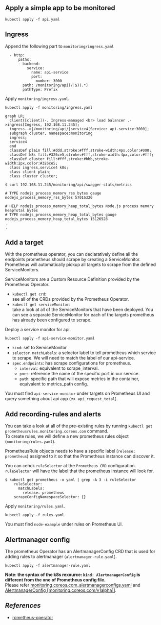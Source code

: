 ## Apply a simple app to be monitored

```
kubectl apply -f api.yaml
```

## Ingress

Append the following part to `monitoring/ingress.yaml`

```
  - http:
      paths:
      - backend:
          service:
            name: api-service
            port:
              number: 3000
        path: /monitoring/api(/|$)(.*)
        pathType: Prefix
```

Apply `monitoring/ingress.yaml`.

```
kubectl apply -f monitoring/ingress.yaml
```

```mermaid
graph LR;
  client([client])-. Ingress-managed <br> load balancer .->ingress[Ingress, 192.168.11.245];
  ingress-->|/monitoring/api/|service4[Service: api-service:3000];
  subgraph cluster, namespace:monitoring
  ingress;
  service4
  end
  classDef plain fill:#ddd,stroke:#fff,stroke-width:4px,color:#000;
  classDef k8s fill:#326ce5,stroke:#fff,stroke-width:4px,color:#fff;
  classDef cluster fill:#fff,stroke:#bbb,stroke-width:2px,color:#326ce5;
  class ingress,service4 k8s;
  class client plain;
  class cluster cluster;
```

```
$ curl 192.168.11.245/monitoring/api/swagger-stats/metrics

# TYPE nodejs_process_memory_rss_bytes gauge
nodejs_process_memory_rss_bytes 57016320

# HELP nodejs_process_memory_heap_total_bytes Node.js process memory heapTotal bytes
# TYPE nodejs_process_memory_heap_total_bytes gauge
nodejs_process_memory_heap_total_bytes 15126528
.
.
```

## Add a target 

With the prometheus operator, you can declaratively define all the endpoints prometheus should scrape by creating a ServiceMonitor. Prometheus will automatically pickup all targets to scrape from the defined ServiceMonitors.

ServiceMonitors are a Custom Resource Definition provided by the Prometheus Operator.

* `kubectl get crd`:  
  see all of the CRDs provided by the Prometheus Operator.
* `kubectl get serviceMonitor`:  
  take a look at all of the ServiceMonitors that have been deployed. You can see a separate ServiceMonitor for each of the targets prometheus has already been configured to scrape.

Deploy a service monitor for api.

```
kubectl apply -f api-service-monitor.yaml
```

* `kind`: set to ServiceMonitor
* `selector.matchLabels`: a selector label to tell prometheus which service to scrape. We will need to match the label of our api-service.
* `spec.endpoints`: has scrape configurations for prometheus.
  * `interval`: equivalent to scrape_interval.
  * `port`: reference the name of the specific port in our service.
  * `path`: specific path that will expose metrics in the container, equivalent to metrics_path config.

You must find `api-service-monitor` under targets on Prometheus UI and query something about api app (ex. `api_request_total`).

## Add recording-rules and alerts

You can take a look at all of the pre-existing rules by running `kubectl get prometheusrules.monitoring.coreos.com` command.  
To create rules, we will define a new prometheus rules object (`monitoring/rules.yaml`).

PrometheusRule objects needs to have a specific label (`release: prometheus`) assigned to it so that the Prometheus instance can discover it.

You can cehck `ruleSelector` at the `Prometheus CRD` configuration. `ruleSelector` will have the label that the prometheus instance will look for. 

```
$ kubectl get prometheus -o yaml | grep -A 3 -i ruleSelector
    ruleSelector:
      matchLabels:
        release: prometheus
    scrapeConfigNamespaceSelector: {}
```

Apply `monitoring/rules.yaml`.

```
kubectl apply -f rules.yaml
```

You must find `node-example` under rules on Prometheus UI.

## Alertmanager config

The prometheus Operator has an AlertmanagerConfig CRD that is used for adding rules to alertmanager (`alertmanager-rule.yaml`).

```
kubectl apply -f alertmanager-rule.yaml
```

**Note: the syntax of the k8s rexource: `kind: AlertmanagerConfig` is different from the one of Prometheus config file.**  
Please refer [monitoring.coreos.com_alertmanagerconfigs.yaml](https://github.com/prometheus-operator/prometheus-operator/blob/main/example/prometheus-operator-crd/monitoring.coreos.com_alertmanagerconfigs.yaml) and [AlertmanagerConfig [monitoring.coreos.com/v1alpha1]](https://docs.openshift.com/container-platform/4.7/rest_api/monitoring_apis/alertmanagerconfig-monitoring-coreos-com-v1alpha1.html).

## _References_

* [rometheus-operator](https://github.com/prometheus-operator/prometheus-operator)